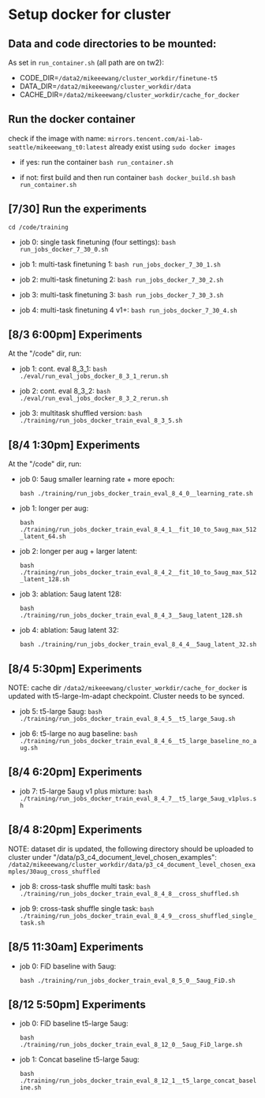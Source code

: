 # Setup docker for cluster

## Data and code directories to be mounted:
As set in `run_container.sh` (all path are on tw2):
- CODE_DIR=`/data2/mikeeewang/cluster_workdir/finetune-t5`
- DATA_DIR=`/data2/mikeeewang/cluster_workdir/data`
- CACHE_DIR=`/data2/mikeeewang/cluster_workdir/cache_for_docker`

## Run the docker container
check if the image with name: `mirrors.tencent.com/ai-lab-seattle/mikeeewang_t0:latest` already exist using `sudo docker images`

- if yes: run the container
    `bash run_container.sh`

- if not: first build and then run container
    `bash docker_build.sh`
    `bash run_container.sh`

## [7/30] Run the experiments

`cd /code/training`

- job 0: single task finetuning (four settings):
    `bash run_jobs_docker_7_30_0.sh`

- job 1: multi-task finetuning 1:
    `bash run_jobs_docker_7_30_1.sh`

- job 2: multi-task finetuning 2:
    `bash run_jobs_docker_7_30_2.sh`

- job 3: multi-task finetuning 3:
    `bash run_jobs_docker_7_30_3.sh`

- job 4: multi-task finetuning 4 v1+:
    `bash run_jobs_docker_7_30_4.sh`


## [8/3 6:00pm] Experiments
At the "/code" dir, run:

- job 1: cont. eval 8_3_1:
`bash ./eval/run_eval_jobs_docker_8_3_1_rerun.sh`

- job 2: cont. eval 8_3_2:
`bash ./eval/run_eval_jobs_docker_8_3_2_rerun.sh`

- job 3: multitask shuffled version:
`bash ./training/run_jobs_docker_train_eval_8_3_5.sh`


## [8/4 1:30pm] Experiments
At the "/code" dir, run:

- job 0: 5aug smaller learning rate + more epoch:

    `bash ./training/run_jobs_docker_train_eval_8_4_0__learning_rate.sh`

- job 1: longer per aug:

    `bash ./training/run_jobs_docker_train_eval_8_4_1__fit_10_to_5aug_max_512_latent_64.sh`

- job 2: longer per aug + larger latent:

    `bash ./training/run_jobs_docker_train_eval_8_4_2__fit_10_to_5aug_max_512_latent_128.sh`

- job 3: ablation: 5aug latent 128:

    `bash ./training/run_jobs_docker_train_eval_8_4_3__5aug_latent_128.sh`

- job 4: ablation: 5aug latent 32:

    `bash ./training/run_jobs_docker_train_eval_8_4_4__5aug_latent_32.sh`


## [8/4 5:30pm] Experiments

NOTE: cache dir `/data2/mikeeewang/cluster_workdir/cache_for_docker` is updated with t5-large-lm-adapt checkpoint. Cluster needs to be synced.


- job 5: t5-large 5aug:
    `bash ./training/run_jobs_docker_train_eval_8_4_5__t5_large_5aug.sh`

- job 6: t5-large no aug baseline:
    `bash ./training/run_jobs_docker_train_eval_8_4_6__t5_large_baseline_no_aug.sh`


## [8/4 6:20pm] Experiments

- job 7: t5-large 5aug v1 plus mixture:
    `bash ./training/run_jobs_docker_train_eval_8_4_7__t5_large_5aug_v1plus.sh`


## [8/4 8:20pm] Experiments

NOTE: dataset dir is updated, the following directory should be uploaded to cluster under "/data/p3_c4_document_level_chosen_examples": `/data2/mikeeewang/cluster_workdir/data/p3_c4_document_level_chosen_examples/30aug_cross_shuffled`


- job 8: cross-task shuffle multi task:
    `bash ./training/run_jobs_docker_train_eval_8_4_8__cross_shuffled.sh`

- job 9: cross-task shuffle single task:
    `bash ./training/run_jobs_docker_train_eval_8_4_9__cross_shuffled_single_task.sh`


## [8/5 11:30am] Experiments

- job 0: FiD baseline with 5aug:

    `bash ./training/run_jobs_docker_train_eval_8_5_0__5aug_FiD.sh`


## [8/12 5:50pm] Experiments

- job 0: FiD baseline t5-large 5aug:

    `bash ./training/run_jobs_docker_train_eval_8_12_0__5aug_FiD_large.sh`

- job 1: Concat baseline t5-large 5aug:

    `bash ./training/run_jobs_docker_train_eval_8_12_1__t5_large_concat_baseline.sh`